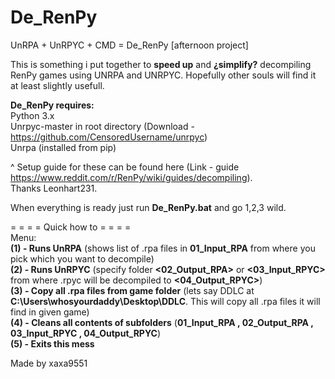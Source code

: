 # De_RenPy
UnRPA + UnRPYC + CMD = De_RenPy [afternoon project]

This is something i put together to **speed up** and **¿simplify?** decompiling RenPy games using UNRPA and UNRPYC. Hopefully other souls will find it at least slightly usefull. 

**De_RenPy requires:**  
Python 3.x  
Unrpyc-master in root directory (Download - https://github.com/CensoredUsername/unrpyc)  
Unrpa (installed from pip)

^ Setup guide for these can be found here (Link - guide https://www.reddit.com/r/RenPy/wiki/guides/decompiling).  
Thanks Leonhart231.

When everything is ready just run **De_RenPy.bat** and go 1,2,3 wild.

= = = = Quick how to = = = =   
Menu:  
**(1) - Runs UnRPA** (shows list of .rpa files in **01_Input_RPA** from where you pick which you want to decompile)  
**(2) - Runs UnRPYC** (specify folder **<02_Output_RPA>** or **<03_Input_RPYC>** from where .rpyc will be decompiled to **<04_Output_RPYC>**)  
**(3) - Copy all .rpa files from game folder** (lets say DDLC at **C:\Users\whosyourdaddy\Desktop\DDLC**. This will copy all .rpa files it will find in given game)  
**(4) - Cleans all contents of subfolders** (**01_Input_RPA , 02_Output_RPA , 03_Input_RPYC , 04_Output_RPYC**)  
**(5) - Exits this mess**

Made by xaxa9551
